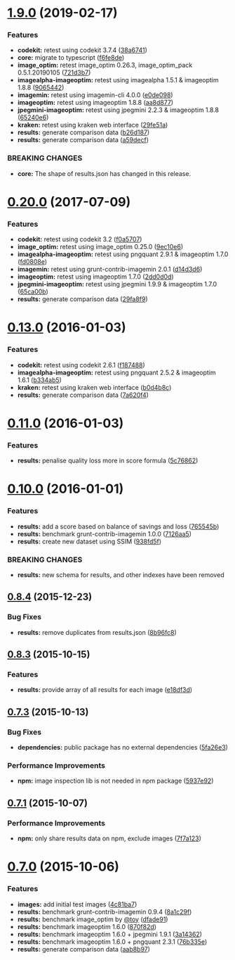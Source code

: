 # [1.9.0](https://github.com/JamieMason/image-optimisation-tools-comparison/compare/0.20.0...1.9.0) (2019-02-17)

### Features

- **codekit:** retest using codekit 3.7.4
  ([38a6741](https://github.com/JamieMason/image-optimisation-tools-comparison/commit/38a6741))
- **core:** migrate to typescript
  ([f6fe8de](https://github.com/JamieMason/image-optimisation-tools-comparison/commit/f6fe8de))
- **image_optim:** retest image_optim 0.26.3, image_optim_pack 0.5.1.20190105
  ([721d3b7](https://github.com/JamieMason/image-optimisation-tools-comparison/commit/721d3b7))
- **imagealpha-imageoptim:** retest using imagealpha 1.5.1 & imageoptim 1.8.8
  ([9065442](https://github.com/JamieMason/image-optimisation-tools-comparison/commit/9065442))
- **imagemin:** retest using imagemin-cli 4.0.0
  ([e0de098](https://github.com/JamieMason/image-optimisation-tools-comparison/commit/e0de098))
- **imageoptim:** retest using imageoptim 1.8.8
  ([aa8d877](https://github.com/JamieMason/image-optimisation-tools-comparison/commit/aa8d877))
- **jpegmini-imageoptim:** retest using jpegmini 2.2.3 & imageoptim 1.8.8
  ([65240e6](https://github.com/JamieMason/image-optimisation-tools-comparison/commit/65240e6))
- **kraken:** retest using kraken web interface
  ([29fe51a](https://github.com/JamieMason/image-optimisation-tools-comparison/commit/29fe51a))
- **results:** generate comparison data
  ([b26d187](https://github.com/JamieMason/image-optimisation-tools-comparison/commit/b26d187))
- **results:** generate comparison data
  ([a59decf](https://github.com/JamieMason/image-optimisation-tools-comparison/commit/a59decf))

### BREAKING CHANGES

- **core:** The shape of results.json has changed in this release.

# [0.20.0](https://github.com/JamieMason/image-optimisation-tools-comparison/compare/0.13.0...0.20.0) (2017-07-09)

### Features

- **codekit:** retest using codekit 3.2
  ([f0a5707](https://github.com/JamieMason/image-optimisation-tools-comparison/commit/f0a5707))
- **image_optim:** retest using image_optim 0.25.0
  ([9ec10e6](https://github.com/JamieMason/image-optimisation-tools-comparison/commit/9ec10e6))
- **imagealpha-imageoptim:** retest using pngquant 2.9.1 & imageoptim 1.7.0
  ([fd0808e](https://github.com/JamieMason/image-optimisation-tools-comparison/commit/fd0808e))
- **imagemin:** retest using grunt-contrib-imagemin 2.0.1
  ([d14d3d6](https://github.com/JamieMason/image-optimisation-tools-comparison/commit/d14d3d6))
- **imageoptim:** retest using imageoptim 1.7.0
  ([2dd0d0d](https://github.com/JamieMason/image-optimisation-tools-comparison/commit/2dd0d0d))
- **jpegmini-imageoptim:** retest using jpegmini 1.9.9 & imageoptim 1.7.0
  ([65ca00b](https://github.com/JamieMason/image-optimisation-tools-comparison/commit/65ca00b))
- **results:** generate comparison data
  ([29fa8f9](https://github.com/JamieMason/image-optimisation-tools-comparison/commit/29fa8f9))

# [0.13.0](https://github.com/JamieMason/image-optimisation-tools-comparison/compare/0.11.0...0.13.0) (2016-01-03)

### Features

- **codekit:** retest using codekit 2.6.1
  ([f187488](https://github.com/JamieMason/image-optimisation-tools-comparison/commit/f187488))
- **imagealpha-imageoptim:** retest using pngquant 2.5.2 & imageoptim 1.6.1
  ([b334ab5](https://github.com/JamieMason/image-optimisation-tools-comparison/commit/b334ab5))
- **kraken:** retest using kraken web interface
  ([b0d4b8c](https://github.com/JamieMason/image-optimisation-tools-comparison/commit/b0d4b8c))
- **results:** generate comparison data
  ([7a620f4](https://github.com/JamieMason/image-optimisation-tools-comparison/commit/7a620f4))

# [0.11.0](https://github.com/JamieMason/image-optimisation-tools-comparison/compare/0.10.0...0.11.0) (2016-01-03)

### Features

- **results:** penalise quality loss more in score formula
  ([5c76862](https://github.com/JamieMason/image-optimisation-tools-comparison/commit/5c76862))

# [0.10.0](https://github.com/JamieMason/image-optimisation-tools-comparison/compare/0.8.4...0.10.0) (2016-01-01)

### Features

- **results:** add a score based on balance of savings and loss
  ([765545b](https://github.com/JamieMason/image-optimisation-tools-comparison/commit/765545b))
- **results:** benchmark grunt-contrib-imagemin 1.0.0
  ([7126aa5](https://github.com/JamieMason/image-optimisation-tools-comparison/commit/7126aa5))
- **results:** create new dataset using SSIM
  ([938fd5f](https://github.com/JamieMason/image-optimisation-tools-comparison/commit/938fd5f))

### BREAKING CHANGES

- **results:** new schema for results, and other indexes have been removed

## [0.8.4](https://github.com/JamieMason/image-optimisation-tools-comparison/compare/0.8.3...0.8.4) (2015-12-23)

### Bug Fixes

- **results:** remove duplicates from results.json
  ([8b96fc8](https://github.com/JamieMason/image-optimisation-tools-comparison/commit/8b96fc8))

## [0.8.3](https://github.com/JamieMason/image-optimisation-tools-comparison/compare/0.7.3...0.8.3) (2015-10-15)

### Features

- **results:** provide array of all results for each image
  ([e18df3d](https://github.com/JamieMason/image-optimisation-tools-comparison/commit/e18df3d))

## [0.7.3](https://github.com/JamieMason/image-optimisation-tools-comparison/compare/0.7.1...0.7.3) (2015-10-13)

### Bug Fixes

- **dependencies:** public package has no external dependencies
  ([5fa26e3](https://github.com/JamieMason/image-optimisation-tools-comparison/commit/5fa26e3))

### Performance Improvements

- **npm:** image inspection lib is not needed in npm package
  ([5937e92](https://github.com/JamieMason/image-optimisation-tools-comparison/commit/5937e92))

## [0.7.1](https://github.com/JamieMason/image-optimisation-tools-comparison/compare/0.7.0...0.7.1) (2015-10-07)

### Performance Improvements

- **npm:** only share results data on npm, exclude images
  ([7f7a123](https://github.com/JamieMason/image-optimisation-tools-comparison/commit/7f7a123))

# [0.7.0](https://github.com/JamieMason/image-optimisation-tools-comparison/compare/4c81ba7...0.7.0) (2015-10-06)

### Features

- **images:** add initial test images
  ([4c81ba7](https://github.com/JamieMason/image-optimisation-tools-comparison/commit/4c81ba7))
- **results:** benchmark grunt-contrib-imagemin 0.9.4
  ([8a1c29f](https://github.com/JamieMason/image-optimisation-tools-comparison/commit/8a1c29f))
- **results:** benchmark image_optim by [@toy](https://github.com/toy)
  ([dfade91](https://github.com/JamieMason/image-optimisation-tools-comparison/commit/dfade91))
- **results:** benchmark imageoptim 1.6.0
  ([870f82d](https://github.com/JamieMason/image-optimisation-tools-comparison/commit/870f82d))
- **results:** benchmark imageoptim 1.6.0 + jpegmini 1.9.1
  ([3a14362](https://github.com/JamieMason/image-optimisation-tools-comparison/commit/3a14362))
- **results:** benchmark imageoptim 1.6.0 + pngquant 2.3.1
  ([76b335e](https://github.com/JamieMason/image-optimisation-tools-comparison/commit/76b335e))
- **results:** generate comparison data
  ([aab8b97](https://github.com/JamieMason/image-optimisation-tools-comparison/commit/aab8b97))
